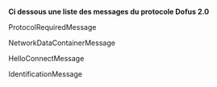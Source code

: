 
<b>Ci dessous une liste des messages du protocole Dofus 2.0</b>


ProtocolRequiredMessage<p>
NetworkDataContainerMessage<p>
HelloConnectMessage<p>
IdentificationMessage<p>
